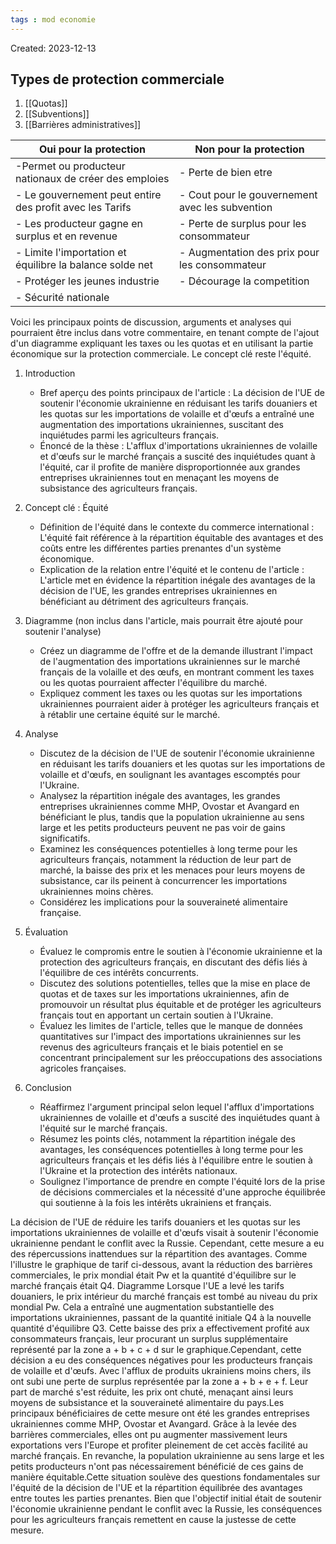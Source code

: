 ```yaml
---
tags : mod economie
---
```

Created: 2023-12-13


## Types de protection commerciale
1. [[Quotas]] 
2. [[Subventions]] 
3. [[Barrières administratives]] 

| **Oui pour la protection** | **Non pour la protection** |
| ---- | ---- |
| -Permet ou producteur nationaux de créer des emploies  | - Perte de bien etre |
| - Le gouvernement peut entire des profit avec les Tarifs | - Cout pour le gouvernement avec les subvention |
| - Les producteur gagne en surplus et en revenue |  - Perte de surplus pour les consommateur |
| - Limite l'importation et équilibre la balance solde net | - Augmentation des prix pour les consommateur |
| - Protéger les jeunes industrie | - Décourage la competition  |
| - Sécurité nationale |  |

Voici les principaux points de discussion, arguments et analyses qui pourraient être inclus dans votre commentaire, en tenant compte de l'ajout d'un diagramme expliquant les taxes ou les quotas et en utilisant la partie économique sur la protection commerciale. Le concept clé reste l'équité.

1. Introduction
    
    - Bref aperçu des points principaux de l'article : La décision de l'UE de soutenir l'économie ukrainienne en réduisant les tarifs douaniers et les quotas sur les importations de volaille et d'œufs a entraîné une augmentation des importations ukrainiennes, suscitant des inquiétudes parmi les agriculteurs français.
    - Énoncé de la thèse : L'afflux d'importations ukrainiennes de volaille et d'œufs sur le marché français a suscité des inquiétudes quant à l'équité, car il profite de manière disproportionnée aux grandes entreprises ukrainiennes tout en menaçant les moyens de subsistance des agriculteurs français.
    
2. Concept clé : Équité
    
    - Définition de l'équité dans le contexte du commerce international : L'équité fait référence à la répartition équitable des avantages et des coûts entre les différentes parties prenantes d'un système économique.
    - Explication de la relation entre l'équité et le contenu de l'article : L'article met en évidence la répartition inégale des avantages de la décision de l'UE, les grandes entreprises ukrainiennes en bénéficiant au détriment des agriculteurs français.
    
3. Diagramme (non inclus dans l'article, mais pourrait être ajouté pour soutenir l'analyse)
    
    - Créez un diagramme de l'offre et de la demande illustrant l'impact de l'augmentation des importations ukrainiennes sur le marché français de la volaille et des œufs, en montrant comment les taxes ou les quotas pourraient affecter l'équilibre du marché.
    - Expliquez comment les taxes ou les quotas sur les importations ukrainiennes pourraient aider à protéger les agriculteurs français et à rétablir une certaine équité sur le marché.
    
4. Analyse
    
    - Discutez de la décision de l'UE de soutenir l'économie ukrainienne en réduisant les tarifs douaniers et les quotas sur les importations de volaille et d'œufs, en soulignant les avantages escomptés pour l'Ukraine.
    - Analysez la répartition inégale des avantages, les grandes entreprises ukrainiennes comme MHP, Ovostar et Avangard en bénéficiant le plus, tandis que la population ukrainienne au sens large et les petits producteurs peuvent ne pas voir de gains significatifs.
    - Examinez les conséquences potentielles à long terme pour les agriculteurs français, notamment la réduction de leur part de marché, la baisse des prix et les menaces pour leurs moyens de subsistance, car ils peinent à concurrencer les importations ukrainiennes moins chères.
    - Considérez les implications pour la souveraineté alimentaire française.
    
5. Évaluation
    
    - Évaluez le compromis entre le soutien à l'économie ukrainienne et la protection des agriculteurs français, en discutant des défis liés à l'équilibre de ces intérêts concurrents.
    - Discutez des solutions potentielles, telles que la mise en place de quotas et de taxes sur les importations ukrainiennes, afin de promouvoir un résultat plus équitable et de protéger les agriculteurs français tout en apportant un certain soutien à l'Ukraine.
    - Évaluez les limites de l'article, telles que le manque de données quantitatives sur l'impact des importations ukrainiennes sur les revenus des agriculteurs français et le biais potentiel en se concentrant principalement sur les préoccupations des associations agricoles françaises.
    
6. Conclusion
    
    - Réaffirmez l'argument principal selon lequel l'afflux d'importations ukrainiennes de volaille et d'œufs a suscité des inquiétudes quant à l'équité sur le marché français.
    - Résumez les points clés, notamment la répartition inégale des avantages, les conséquences potentielles à long terme pour les agriculteurs français et les défis liés à l'équilibre entre le soutien à l'Ukraine et la protection des intérêts nationaux.
    - Soulignez l'importance de prendre en compte l'équité lors de la prise de décisions commerciales et la nécessité d'une approche équilibrée qui soutienne à la fois les intérêts ukrainiens et français.


La décision de l'UE de réduire les tarifs douaniers et les quotas sur les importations ukrainiennes de volaille et d'œufs visait à soutenir l'économie ukrainienne pendant le conflit avec la Russie. Cependant, cette mesure a eu des répercussions inattendues sur la répartition des avantages.
Comme l'illustre le graphique de tarif ci-dessous, avant la réduction des barrières commerciales, le prix mondial était Pw et la quantité d'équilibre sur le marché français était Q4.
Diagramme
Lorsque l'UE a levé les tarifs douaniers, le prix intérieur du marché français est tombé au niveau du prix mondial Pw. Cela a entraîné une augmentation substantielle des importations ukrainiennes, passant de la quantité initiale Q4 à la nouvelle quantité d'équilibre Q3. Cette baisse des prix a effectivement profité aux consommateurs français, leur procurant un surplus supplémentaire représenté par la zone a + b + c + d sur le graphique.Cependant, cette décision a eu des conséquences négatives pour les producteurs français de volaille et d'œufs. Avec l'afflux de produits ukrainiens moins chers, ils ont subi une perte de surplus représentée par la zone a + b + e + f. Leur part de marché s'est réduite, les prix ont chuté, menaçant ainsi leurs moyens de subsistance et la souveraineté alimentaire du pays.Les principaux bénéficiaires de cette mesure ont été les grandes entreprises ukrainiennes comme MHP, Ovostar et Avangard. Grâce à la levée des barrières commerciales, elles ont pu augmenter massivement leurs exportations vers l'Europe et profiter pleinement de cet accès facilité au marché français. En revanche, la population ukrainienne au sens large et les petits producteurs n'ont pas nécessairement bénéficié de ces gains de manière équitable.Cette situation soulève des questions fondamentales sur l'équité de la décision de l'UE et la répartition équilibrée des avantages entre toutes les parties prenantes. Bien que l'objectif initial était de soutenir l'économie ukrainienne pendant le conflit avec la Russie, les conséquences pour les agriculteurs français remettent en cause la justesse de cette mesure.